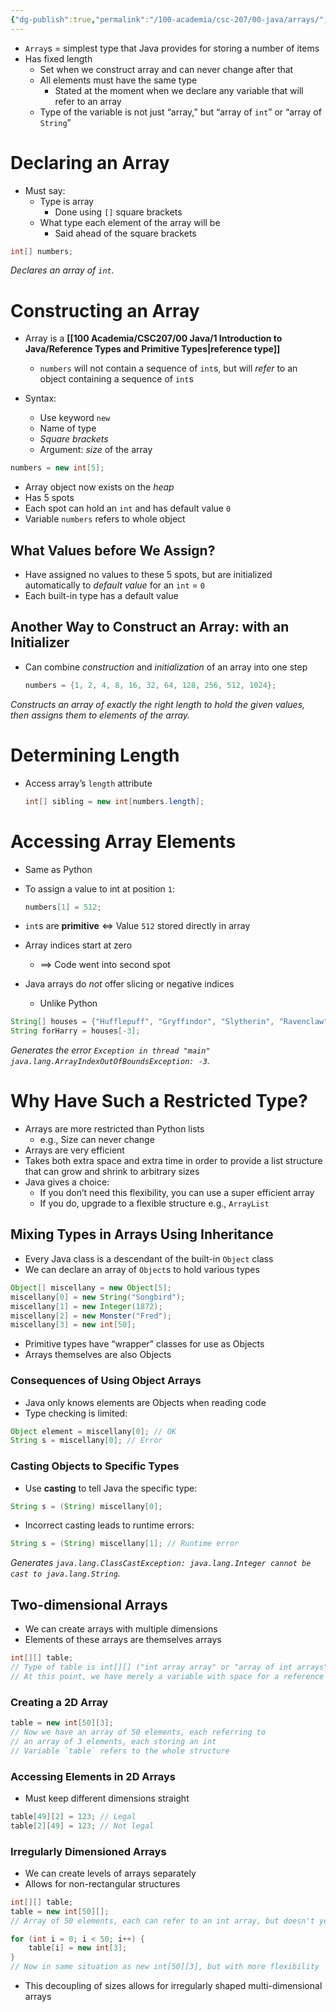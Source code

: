 ```yaml
---
{"dg-publish":true,"permalink":"/100-academia/csc-207/00-java/arrays/","tags":["#cs","#java","#lecture","#note","university"],"created":"2024-10-05T15:07:30.951-04:00","updated":"2024-10-30T20:51:49.993-04:00"}
---
```



- `Array`s = simplest type that Java provides for storing a number of items
- Has fixed length
    - Set when we construct array and can never change after that
    - All elements must have the same type
        - Stated at the moment when we declare any variable that will refer to an array
    - Type of the variable is not just “array,” but “array of `int`” or “array of `String`”

# Declaring an Array

- Must say:
    - Type is array
        - Done using `[]` square brackets
    - What type each element of the array will be
        - Said ahead of the square brackets

```java
int[] numbers;
```

*Declares an array of `int`.*

# Constructing an Array

- Array is a **[[100 Academia/CSC207/00 Java/1 Introduction to Java/Reference Types and Primitive Types\|reference type]]**

    - `numbers` will not contain a sequence of `int`s, but will *refer* to an object containing a sequence of `int`s

- Syntax:
    - Use keyword `new`
    - Name of type
    - *Square brackets*
    - Argument: *size* of the array

```java
numbers = new int[5];
```

- Array object now exists on the *heap*
- Has 5 spots
- Each spot can hold an `int` and has default value `0`
- Variable `numbers` refers to whole object

## What Values before We Assign?

- Have assigned no values to these 5 spots, but are initialized automatically to *default value* for an `int` = `0`
- Each built-in type has a default value

## Another Way to Construct an Array: with an Initializer

- Can combine *construction* and *initialization* of an array into one step

    ```java
    numbers = {1, 2, 4, 8, 16, 32, 64, 128, 256, 512, 1024};
    ```

*Constructs an array of exactly the right length to hold the given values, then assigns them to elements of the array.*

# Determining Length

- Access array’s `length` attribute

    ```java
    int[] sibling = new int[numbers.length];
    ```

# Accessing Array Elements

- Same as Python
- To assign a value to int at position `1`:

    ```java
    numbers[1] = 512;
    ```

- `int`s are **primitive** $\iff$ Value `512` stored directly in array
- Array indices start at zero
    - $\implies$ Code went into second spot
- Java arrays do *not* offer slicing or negative indices
    - Unlike Python

```java
String[] houses = {"Hufflepuff", "Gryffindor", "Slytherin", "Ravenclaw"};
String forHarry = houses[-3];
```

*Generates the error `Exception in thread "main" java.lang.ArrayIndexOutOfBoundsException: -3`.*

# Why Have Such a Restricted Type?

- Arrays are more restricted than Python lists
    - e.g., Size can never change
- Arrays are very efficient
- Takes both extra space and extra time in order to provide a list structure that can grow and shrink to arbitrary sizes
- Java gives a choice:
    - If you don’t need this flexibility, you can use a super efficient array
    - If you do, upgrade to a flexible structure e.g., `ArrayList`

## Mixing Types in Arrays Using Inheritance

- Every Java class is a descendant of the built-in `Object` class
- We can declare an array of `Object`s to hold various types

```java
Object[] miscellany = new Object[5];
miscellany[0] = new String("Songbird");
miscellany[1] = new Integer(1872);
miscellany[2] = new Monster("Fred");
miscellany[3] = new int[50];
```

- Primitive types have “wrapper” classes for use as Objects
- Arrays themselves are also Objects

### Consequences of Using Object Arrays

- Java only knows elements are Objects when reading code
- Type checking is limited:

```java
Object element = miscellany[0]; // OK
String s = miscellany[0]; // Error
```

### Casting Objects to Specific Types

- Use **casting** to tell Java the specific type:

```java
String s = (String) miscellany[0];
```

- Incorrect casting leads to runtime errors:

```java
String s = (String) miscellany[1]; // Runtime error
```

*Generates `java.lang.ClassCastException: java.lang.Integer cannot be cast to java.lang.String`.*

## Two-dimensional Arrays

- We can create arrays with multiple dimensions
- Elements of these arrays are themselves arrays

```java
int[][] table;
// Type of table is int[][] ("int array array" or "array of int arrays")
// At this point, we have merely a variable with space for a reference
```

### Creating a 2D Array

```java
table = new int[50][3];
// Now we have an array of 50 elements, each referring to
// an array of 3 elements, each storing an int
// Variable `table` refers to the whole structure
```

### Accessing Elements in 2D Arrays

- Must keep different dimensions straight

```java
table[49][2] = 123; // Legal
table[2][49] = 123; // Not legal
```

### Irregularly Dimensioned Arrays

- We can create levels of arrays separately
- Allows for non-rectangular structures

```java
int[][] table;
table = new int[50][];
// Array of 50 elements, each can refer to an int array, but doesn't yet

for (int i = 0; i < 50; i++) {
    table[i] = new int[3];
}
// Now in same situation as new int[50][3], but with more flexibility
```

- This decoupling of sizes allows for irregularly shaped multi-dimensional arrays
